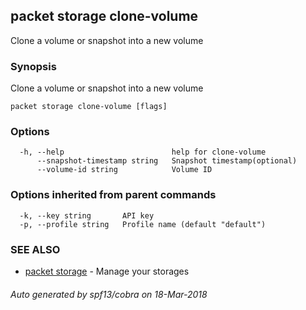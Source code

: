 ## packet storage clone-volume

Clone a volume or snapshot into a new volume

### Synopsis

Clone a volume or snapshot into a new volume

```
packet storage clone-volume [flags]
```

### Options

```
  -h, --help                        help for clone-volume
      --snapshot-timestamp string   Snapshot timestamp(optional)
      --volume-id string            Volume ID
```

### Options inherited from parent commands

```
  -k, --key string       API key
  -p, --profile string   Profile name (default "default")
```

### SEE ALSO

* [packet storage](packet_storage.md)	 - Manage your storages

###### Auto generated by spf13/cobra on 18-Mar-2018
